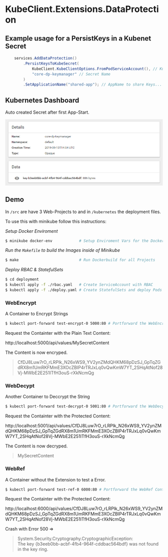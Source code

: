 # KubeClient.Extensions.DataProtection

## Example usage for a PersistKeys in a Kubenet Secret 

```csharp
    services.AddDataProtection()
        .PersistKeysToKubeSecret(
            KubeClient.KubeClientOptions.FromPodServiceAccount(), // KubeClientOptions
            "core-dp-keymanager" // Secret Name 
        )
        .SetApplicationName("shared-app"); // AppName to share Keys...
```

## Kubernetes Dashboard
Auto created Secret after first App-Start.

![Secret](kube-secret.png)


## Demo
In `/src` are have 3 Web-Projects to and in `/kubernetes` the deployment files.  

To use this with minikube follow this instructions:

*Setup Docker Enviroment*
```bash
$ minikube docker-env            # Setup Enviroment Vars for the Dockerenv
```
*Run the `Makefile` to build the Images inside of Minikube*
```bash
$ make                           # Run Dockerbuild for all Projects
```
*Deploy RBAC & StatefulSets*
```bash
$ cd deployment
$ kubectl apply -f ./rbac.yaml   # Create ServiceAccount with RBAC
$ kubectl apply -f ./deploy.yaml # Create StatefulSets and deploy Pods
```

### WebEncrypt
A Container to Encrypt Strings
```bash
$ kubectl port-forward test-encrypt-0 5000:80 # Portforward the WebEncrypt Container
```
Request the Containter with the Plain Text Content:

http://localhost:5000/api/values/MySecretContent

The Content is now encryped.
>CfDJ8Luw7rO_rLRPlk_N26xWS9_YV2ynZMdQHKM68pDzSJ_GpTqZGdRX8m1UmRKFMmE3XOcZBIP4rTRJxLq0vQwKmW7YT_2SHqAtNof28Vj-MWbE2E251ITfH3ouS-rXkNcmQg


### WebDecypt
Another Container to Deccrypt the String

```bash
$ kubectl port-forward test-decrypt-0 5001:80 # Portforward the WebDecypt Container
```
Request the Containter with the Protected Content:

http://localhost:5001/api/values/CfDJ8Luw7rO_rLRPlk_N26xWS9_YV2ynZMdQHKM68pDzSJ_GpTqZGdRX8m1UmRKFMmE3XOcZBIP4rTRJxLq0vQwKmW7YT_2SHqAtNof28Vj-MWbE2E251ITfH3ouS-rXkNcmQg

The Content is now decryped.
> MySecretContent

### WebRef
A Container without the Extension to test a Error.
```bash
$ kubectl port-forward test-ref-0 6000:80 # Portforward the WebRef Container
```

Request the Containter with the Protected Content:

http://localhost:6000/api/values/CfDJ8Luw7rO_rLRPlk_N26xWS9_YV2ynZMdQHKM68pDzSJ_GpTqZGdRX8m1UmRKFMmE3XOcZBIP4rTRJxLq0vQwKmW7YT_2SHqAtNof28Vj-MWbE2E251ITfH3ouS-rXkNcmQg

Crash with Error 500 =>
> System.Security.Cryptography.CryptographicException:   
> The key {b3eeb0bb-acbf-4fb4-964f-cddbac564bdf} was not found in the key ring.

